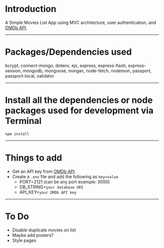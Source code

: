 # Introduction

A Simple Movies List App using MVC architecture, user authentication, and [OMDb API](https://www.omdbapi.com/).

---

# Packages/Dependencies used

bcrypt, connect-mongo, dotenv, ejs, express, express-flash, express-session, mongodb, mongoose, morgan, node-fetch, nodemon, passport, passport-local, validator

---

# Install all the dependencies or node packages used for development via Terminal

`npm install`

---

# Things to add

-   Get an API key from [OMDb API](http://www.omdbapi.com/apikey.aspx).
-   Create a `.env` file and add the following as `key=value`
    -   PORT=2121 (can be any port example: 3000)
    -   DB_STRING=`your database URI`
    -   API_KEY=`your OMDb API key`

---

# To Do

-   Disable duplicate movies on list
-   Maybe add posters?
-   Style pages
